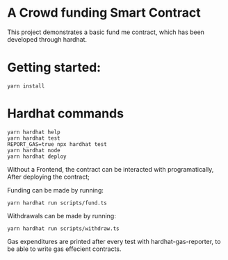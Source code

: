 # A Crowd funding Smart Contract

This project demonstrates a basic fund me contract, which has been developed through hardhat.

# Getting started:

```shell
yarn install
```

# Hardhat commands 
```shell
yarn hardhat help
yarn hardhat test
REPORT_GAS=true npx hardhat test
yarn hardhat node
yarn hardhat deploy
```
Without a Frontend, the contract can be interacted with programatically, After deploying the contract;

Funding can be made by running:
```shell
yarn hardhat run scripts/fund.ts
```

Withdrawals can be made by running:
```shell
yarn hardhat run scripts/withdraw.ts
```

Gas expenditures are printed after every test with hardhat-gas-reporter, to be able to write gas effecient contracts.

